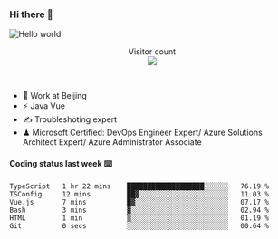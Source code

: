 ### Hi there 👋

<img src="https://raw.githubusercontent.com/sagar-viradiya/sagar-viradiya/master/resources/banner.png" alt="Hello world">
<p align="center"> 
  Visitor count<br/>
  <img src="https://profile-counter.glitch.me/youszoe/count.svg" />
</p>
<br/>

- 🍻 Work at Beijing 
- ⚡ Java Vue
- ✍️ Troubleshoting expert
- ♟  Microsoft Certified: DevOps Engineer Expert/ Azure Solutions Architect Expert/ Azure Administrator Associate

#### Coding status last week ⌨️

<!--START_SECTION:waka-->

```text
TypeScript   1 hr 22 mins    ███████████████████░░░░░░   76.19 %
TSConfig     12 mins         ██▓░░░░░░░░░░░░░░░░░░░░░░   11.03 %
Vue.js       7 mins          █▓░░░░░░░░░░░░░░░░░░░░░░░   07.17 %
Bash         3 mins          ▓░░░░░░░░░░░░░░░░░░░░░░░░   02.94 %
HTML         1 min           ▒░░░░░░░░░░░░░░░░░░░░░░░░   01.19 %
Git          0 secs          ░░░░░░░░░░░░░░░░░░░░░░░░░   00.64 %
```

<!--END_SECTION:waka-->

<br/>
<center><img src="http://ghchart.rshah.org/409ba5/yousazoe" alt="" /></center>


